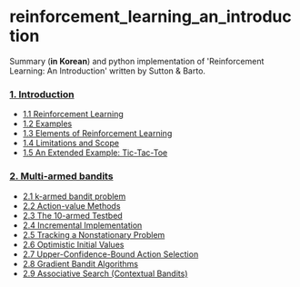 # reinforcement_learning_an_introduction
Summary (**in Korean**) and python implementation of 'Reinforcement Learning: An Introduction' written by Sutton &amp; Barto. 

### [1. Introduction](https://nbviewer.jupyter.org/github/Curt-Park/reinforcement_learning_an_introduction/blob/master/ch01_introduction/introduction.ipynb?flush_cache=true)

* [1.1 Reinforcement Learning](https://nbviewer.jupyter.org/github/Curt-Park/reinforcement_learning_an_introduction/blob/master/ch01_introduction/introduction.ipynb?flush_cache=true#1.1-Reinforcement-Learning)
* [1.2 Examples](https://nbviewer.jupyter.org/github/Curt-Park/reinforcement_learning_an_introduction/blob/master/ch01_introduction/introduction.ipynb?flush_cache=true#1.2-Examples)
* [1.3 Elements of Reinforcement Learning](https://nbviewer.jupyter.org/github/Curt-Park/reinforcement_learning_an_introduction/blob/master/ch01_introduction/introduction.ipynb?flush_cache=true#1.3-Elements-of-Reinforcement-Learning)
* [1.4 Limitations and Scope](https://nbviewer.jupyter.org/github/Curt-Park/reinforcement_learning_an_introduction/blob/master/ch01_introduction/introduction.ipynb?flush_cache=true#1.4-Limitations-and-Scope)
* [1.5 An Extended Example: Tic-Tac-Toe](https://nbviewer.jupyter.org/github/Curt-Park/reinforcement_learning_an_introduction/blob/master/ch01_introduction/introduction.ipynb?flush_cache=true#1.5-An-Extended-Example:-Tic-Tac-Toe)

### [2. Multi-armed bandits](https://nbviewer.jupyter.org/github/Curt-Park/reinforcement_learning_an_introduction/blob/master/ch02_multi-armed_bandits/multi-armed_bandits.ipynb?flush_cache=true)

* [2.1 k-armed bandit problem](https://nbviewer.jupyter.org/github/Curt-Park/reinforcement_learning_an_introduction/blob/master/ch02_multi-armed_bandits/multi-armed_bandits.ipynb?flush_cache=true#2.1-k-armed-bandit-problem)
* [2.2 Action-value Methods](https://nbviewer.jupyter.org/github/Curt-Park/reinforcement_learning_an_introduction/blob/master/ch02_multi-armed_bandits/multi-armed_bandits.ipynb?flush_cache=true#2.2-Action-value-Methods)
* [2.3 The 10-armed Testbed](https://nbviewer.jupyter.org/github/Curt-Park/reinforcement_learning_an_introduction/blob/master/ch02_multi-armed_bandits/multi-armed_bandits.ipynb?flush_cache=true#2.3-The-10-armed-Testbed)
* [2.4 Incremental Implementation](https://nbviewer.jupyter.org/github/Curt-Park/reinforcement_learning_an_introduction/blob/master/ch02_multi-armed_bandits/multi-armed_bandits.ipynb?flush_cache=true#2.4-Incremental-Implementation)
* [2.5 Tracking a Nonstationary Problem](https://nbviewer.jupyter.org/github/Curt-Park/reinforcement_learning_an_introduction/blob/master/ch02_multi-armed_bandits/multi-armed_bandits.ipynb?flush_cache=true#2.5-Tracking-a-Nonstationary-Problem)
* [2.6 Optimistic Initial Values](https://nbviewer.jupyter.org/github/Curt-Park/reinforcement_learning_an_introduction/blob/master/ch02_multi-armed_bandits/multi-armed_bandits.ipynb?flush_cache=true#2.6-Optimistic-Initial-Values)
* [2.7 Upper-Confidence-Bound Action Selection](https://nbviewer.jupyter.org/github/Curt-Park/reinforcement_learning_an_introduction/blob/master/ch02_multi-armed_bandits/multi-armed_bandits.ipynb?flush_cache=true#2.7-Upper-Confidence-Bound-Action-Selection)
* [2.8 Gradient Bandit Algorithms](https://nbviewer.jupyter.org/github/Curt-Park/reinforcement_learning_an_introduction/blob/master/ch02_multi-armed_bandits/multi-armed_bandits.ipynb?flush_cache=true#2.8-Gradient-Bandit-Algorithms)
* [2.9 Associative Search (Contextual Bandits)](https://nbviewer.jupyter.org/github/Curt-Park/reinforcement_learning_an_introduction/blob/master/ch02_multi-armed_bandits/multi-armed_bandits.ipynb?flush_cache=true#2.9-Associative-Search-(Contextual-Bandits))
